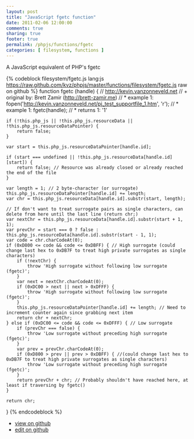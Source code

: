 ```yaml
---
layout: post
title: "JavaScript fgetc function"
date: 2011-02-06 12:00:00
comments: true
sharing: true
footer: true
permalink: /phpjs/functions/fgetc
categories: [ filesystem, functions ]
---
```

A JavaScript equivalent of PHP's fgetc
<!-- more -->
{% codeblock filesystem/fgetc.js lang:js https://raw.github.com/kvz/phpjs/master/functions/filesystem/fgetc.js raw on github %}
function fgetc (handle) {
    // http://kevin.vanzonneveld.net
    // +   original by: Brett Zamir (http://brett-zamir.me)
    // *     example 1: fopen('http://kevin.vanzonneveld.net/pj_test_supportfile_1.htm', 'r');
    // *     example 1: fgetc(handle);
    // *     returns 1: '1'

    if (!this.php_js || !this.php_js.resourceData || !this.php_js.resourceDataPointer) {
        return false;
    }

    var start = this.php_js.resourceDataPointer[handle.id];

    if (start === undefined || !this.php_js.resourceData[handle.id][start]) {
        return false; // Resource was already closed or already reached the end of the file
    }

    var length = 1; // 2 byte-character (or surrogate)
    this.php_js.resourceDataPointer[handle.id] += length;
    var chr = this.php_js.resourceData[handle.id].substr(start, length);

    // If don't want to treat surrogate pairs as single characters, can delete from here until the last line (return chr;)
    var nextChr = this.php_js.resourceData[handle.id].substr(start + 1, 1);
    var prevChr = start === 0 ? false : this.php_js.resourceData[handle.id].substr(start - 1, 1);
    var code = chr.charCodeAt(0);
    if (0xD800 <= code && code <= 0xDBFF) { // High surrogate (could change last hex to 0xDB7F to treat high private surrogates as single characters)
        if (!nextChr) {
            throw 'High surrogate without following low surrogate (fgetc)';
        }
        var next = nextChr.charCodeAt(0);
        if (0xDC00 > next || next > 0xDFFF) {
            throw 'High surrogate without following low surrogate (fgetc)';
        }
        this.php_js.resourceDataPointer[handle.id] += length; // Need to increment counter again since grabbing next item
        return chr + nextChr;
    } else if (0xDC00 <= code && code <= 0xDFFF) { // Low surrogate
        if (prevChr === false) {
            throw 'Low surrogate without preceding high surrogate (fgetc)';
        }
        var prev = prevChr.charCodeAt(0);
        if (0xD800 > prev || prev > 0xDBFF) { //(could change last hex to 0xDB7F to treat high private surrogates as single characters)
            throw 'Low surrogate without preceding high surrogate (fgetc)';
        }
        return prevChr + chr; // Probably shouldn't have reached here, at least if traversing by fgetc()
    }

    return chr;
}
{% endcodeblock %}
<ul>
 <li><a href="https://github.com/kvz/phpjs/blob/master/functions/filesystem/fgetc.js">view on github</a></li>
 <li><a href="https://github.com/kvz/phpjs/edit/master/functions/filesystem/fgetc.js">edit on github</a></li>
</ul>
